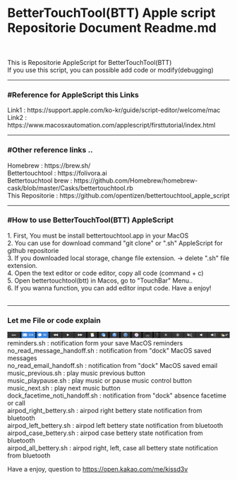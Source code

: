 <h1>BetterTouchTool(BTT) Apple script Repositorie Document Readme.md</h1><br>
<br>
This is Repositorie AppleScript for BetterTouchTool(BTT) <br>
If you use this script, you can possible add code or modify(debugging)
                                        <hr><h3>#Reference for AppleScript this Links</h3>
Link1 : https://support.apple.com/ko-kr/guide/script-editor/welcome/mac <br>
Link2 : https://www.macosxautomation.com/applescript/firsttutorial/index.html 
                                        <hr><h3>#Other reference links ..</h3>
Homebrew : https://brew.sh/<br>
Bettertouchtool : https://folivora.ai<br>
Bettertouchtool brew : https://github.com/Homebrew/homebrew-cask/blob/master/Casks/bettertouchtool.rb<br>
This Repositorie : https://github.com/opentizen/bettertouchtool_apple_script 
                                        <hr><h3>#How to use BetterTouchTool(BTT) AppleScript</h3>
1. First, You must be install bettertouchtool.app in your MacOS<br>
2. You can use for download command "git clone" or ".sh" AppleScript for github repositorie<br>
3. If you downloaded local storage, change file extension. -> delete ".sh" file extension. <br>
4. Open the text editor or code editor, copy all code (command + c)<br>
5. Open bettertouchtool(btt) in Macos, go to "TouchBar" Menu..<br>
6. If you wanna function, you can add editor input code. Have a enjoy!<br>
<br>
                                        <hr><h3>Let me File or code explain</h3>
<img src="https://github.com/opentizen/bettertouchtool_apple_script/blob/master/images/touchbar_1.png">
reminders.sh : notification form your save MacOS reminders<br>
no_read_message_handoff.sh : notification from "dock" MacOS saved messages<br>
no_read_email_handoff.sh : notification from "dock" MacOS saved email<br>
music_previous.sh : play music previous button<br>
music_playpause.sh : play music or pause music control button<br>
music_next.sh : play next music button<br>
dock_facetime_noti_handoff.sh : notification from "dock" absence facetime or call<br>
airpod_right_bettery.sh : airpod right bettery state notification from bluetooth<br>
airpod_left_bettery.sh : airpod left bettery state notification from bluetooth<br>
airpod_case_bettery.sh : airpod case bettery state notification from bluetooth<br>
airpod_all_bettery.sh : airpod right, left, case all bettery state notification from bluetooth<br>

Have a enjoy, question to https://open.kakao.com/me/kissd3v